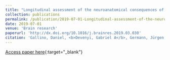 ```yaml
---
title: "Longitudinal assessment of the neuroanatomical consequences of deep brain stimulation: Application of fornical DBS in an Alzheimer&apos;s mouse model"
collection: publications
permalink: /publication/2019-07-01-Longitudinal-assessment-of-the-neuroanatomical-consequences-of-deep-brain-stimulation-Application-of-fornical-DBS-in-an-Alzheimers-mouse-model
date: 2019-07-01
venue: 'Brain research'
paperurl: 'http://dx.doi.org/10.1016/j.brainres.2019.03.030'
citation: 'Gallino, Daniel, <b>Devenyi, Gabriel A</b>, Germann, Jürgen, Guma, Elisa, Anastassiadis, Chloe, Chakravarty, M Mallar, &quot;Longitudinal assessment of the neuroanatomical consequences of deep brain stimulation: Application of fornical DBS in an Alzheimer&amp;apos;s mouse model.&quot; Brain research, 2019.'
---
```

[Access paper here](http://dx.doi.org/10.1016/j.brainres.2019.03.030){:target="_blank"}
